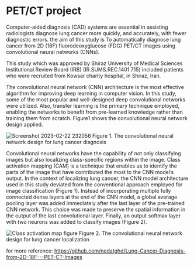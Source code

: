 # PET/CT project
Computer-aided diagnosis (CAD) systems are essential in assisting radiologists diagnose lung cancer more quickly, and accurately, with fewer diagnostic errors. the aim of this study is To automatically diagnose lung cancer from 2D (18F) fluorodeoxyglucose (FDG) PET/CT images using convolutional neural networks (CNNs).

This study which was approved by Shiraz University of Medical Sciences Institutional Review Board (IRB) (IR.SUMS.REC.1401.715) included patients who were recruited from Kowsar charity hospital, in Shiraz, Iran. 

The convolutional neural network (CNN) architecture is the most effective algorithm for improving deep learning in computer vision. In this study, some of the most popular and well-designed deep convolutional networks were utilized. Also, transfer learning is the primary technique employed, enabling the networks to benefit from pre-learned knowledge rather than training them from scratch. Figure1 shows the convolutional neural network design applied.

![Screenshot 2023-02-22 232056](https://github.com/MKarimpour1997/thesProjectPET-CT/assets/131992544/9db90fe8-435b-4dff-addc-e000a7f50532)
Figure 1. The convolutional neural network design for lung cancer diagnosis


Convolutional neural networks have the capability of not only classifying images but also localizing class-specific regions within the image. Class activation mapping (CAM) is a technique that enables us to identify the parts of the image that have contributed the most to the CNN model’s output. In the context of localizing lung cancer, the CNN model architecture used in this study deviated from the conventional approach employed for image classification (Figure 1). Instead of incorporating multiple fully connected dense layers at the end of the CNN model, a global average pooling layer was added immediately after the last layer of the pre-trained CNN network. This choice was made to preserve the spatial information in the output of the last convolutional layer. Finally, an output softmax layer with two neurons was added to classify images (Figure 2).

![Class activation map figure](https://github.com/MKarimpour1997/thesProjectPET-CT/assets/131992544/048fecd6-90b2-446e-877c-30cdd24f4613)
Figure 2. The convolutional neural network design for lung cancer localization


for more reference: https://github.com/nedatghd/Lung-Cancer-Diagnosis-from-2D-18F---PET-CT-Images
